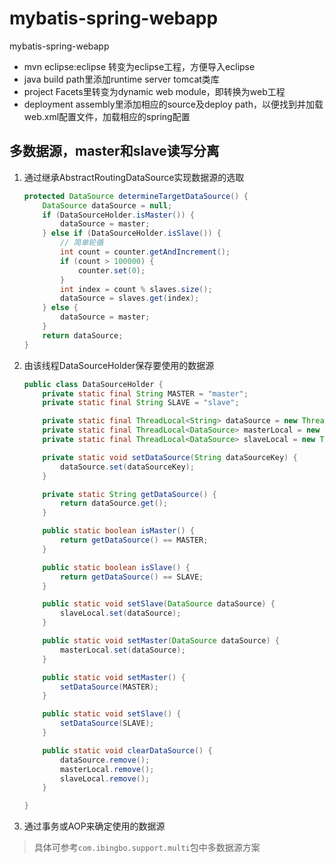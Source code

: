 # mybatis-spring-webapp

mybatis-spring-webapp

* mvn eclipse:eclipse 转变为eclipse工程，方便导入eclipse
* java build path里添加runtime server tomcat类库
* project Facets里转变为dynamic web module，即转换为web工程
* deployment assembly里添加相应的source及deploy path，以便找到并加载web.xml配置文件，加载相应的spring配置


## 多数据源，master和slave读写分离

1. 通过继承AbstractRoutingDataSource实现数据源的选取

    ```java
    protected DataSource determineTargetDataSource() {
        DataSource dataSource = null;
        if (DataSourceHolder.isMaster()) {
            dataSource = master;
        } else if (DataSourceHolder.isSlave()) {
            // 简单轮循
            int count = counter.getAndIncrement();
            if (count > 100000) {
                counter.set(0);
            }
            int index = count % slaves.size();
            dataSource = slaves.get(index);
        } else {
            dataSource = master;
        }
        return dataSource;
    }
    ```
    
1. 由该线程DataSourceHolder保存要使用的数据源

    ```java
    public class DataSourceHolder {
        private static final String MASTER = "master";
        private static final String SLAVE = "slave";

        private static final ThreadLocal<String> dataSource = new ThreadLocal<>();
        private static final ThreadLocal<DataSource> masterLocal = new ThreadLocal<>();
        private static final ThreadLocal<DataSource> slaveLocal = new ThreadLocal<>();

        private static void setDataSource(String dataSourceKey) {
            dataSource.set(dataSourceKey);
        }

        private static String getDataSource() {
            return dataSource.get();
        }

        public static boolean isMaster() {
            return getDataSource() == MASTER;
        }

        public static boolean isSlave() {
            return getDataSource() == SLAVE;
        }

        public static void setSlave(DataSource dataSource) {
            slaveLocal.set(dataSource);
        }

        public static void setMaster(DataSource dataSource) {
            masterLocal.set(dataSource);
        }

        public static void setMaster() {
            setDataSource(MASTER);
        }

        public static void setSlave() {
            setDataSource(SLAVE);
        }

        public static void clearDataSource() {
            dataSource.remove();
            masterLocal.remove();
            slaveLocal.remove();
        }

    }
    ```

1. 通过事务或AOP来确定使用的数据源

> 具体可参考`com.ibingbo.support.multi`包中多数据源方案
